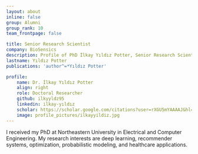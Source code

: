 ```yaml
---
layout: about
inline: false
group: Alumni
group_rank: 10
team_frontpage: false

title: Senior Research Scientist
company: BioSensics
description: Profile of PhD İlkay Yıldız Potter, Senior Research Scientist at the BioSensics.
lastname: Yıldız Potter
publications: 'author^=*Yıldız Potter'

profile:
    name: Dr. İlkay Yıldız Potter
    align: right
    role: Doctoral Researcher
    github: ilkyyldz95
    linkedin: ilkay-yıldız
    scholar: https://scholar.google.com/citations?user=rXGU5mYAAAAJ&hl=en
    image: profile_pictures/ilkayyildiz.jpg
---
```


I received my PhD at Northeastern University in Electrical and Computer Engineering. My research interests are deep learning, recommender systems, optimization, probabilistic modeling, and healthcare applications.
